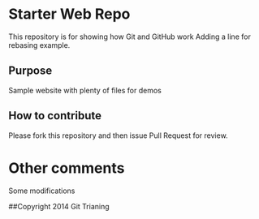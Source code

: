 # Starter Web Repo

This repository is for showing how Git and GitHub work
Adding a line for rebasing example.

## Purpose

Sample website with plenty of files for demos

## How to contribute

Please fork this repository and then issue Pull Request for review.

# Other comments
Some modifications

##Copyright
2014 Git Trianing



